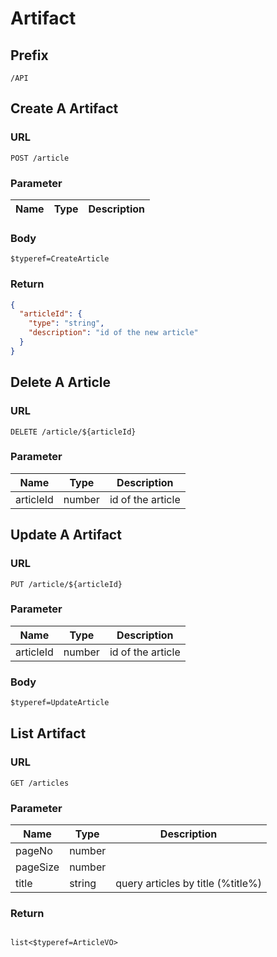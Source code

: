 # Artifact

## Prefix

```
/API
```

## Create A Artifact

### URL

```
POST /article
```

### Parameter

| Name | Type | Description |
| --- | --- | --- |

### Body

```
$typeref=CreateArticle
```

### Return

```json
{
  "articleId": {
    "type": "string",
    "description": "id of the new article"
  }
}
```

## Delete A Article

### URL

```
DELETE /article/${articleId}
```

### Parameter

| Name | Type | Description |
| --- | --- | --- |
| articleId | number | id of the article |



## Update A Artifact

### URL

```
PUT /article/${articleId}
```

### Parameter

| Name | Type | Description |
| --- | --- | --- |
| articleId | number | id of the article |

### Body

```default
$typeref=UpdateArticle
```

## List Artifact

### URL

```
GET /articles
```

### Parameter

| Name     | Type   | Description |
|----------|--------|-------|
| pageNo   | number |  |
| pageSize | number |  |
| title    | string | query articles by title (%title%) |

### Return

```

list<$typeref=ArticleVO>

```
